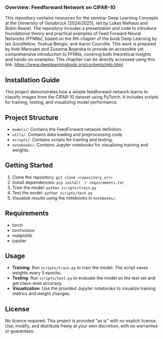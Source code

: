 ### Overview: Feedforward Network on CIFAR-10
 This repository contains resources for the seminar Deep Learning Concepts at the University of Osnabrück (2024/2025), led by Lukas Niehaus and Robin Rawiel. The repository includes a presentation and code to introduce foundational theory and practical examples of Feed Forward Neural Networks (FFNNs), based on the 6th chapter of the book Deep Learning by Ian Goodfellow, Yoshua Bengio, and Aaron Courville.  This work is prepared by Iheb Marouani and Zuzanna Bojarska to provide an accessible yet comprehensive introduction to FFNNs, covering both theoretical insights and hands-on examples.
 This chaptter can be directly accessed using this link: https://www.deeplearningbook.org/contents/mlp.html

## Installation Guide

This project demonstrates how a simple feedforward network learns to classify images from the CIFAR-10 dataset using PyTorch. It includes scripts for training, testing, and visualizing model performance.

## Project Structure
- `models/`: Contains the FeedForward network definition.
- `utils/`: Contains data loading and preprocessing code.
- `scripts/`: Contains scripts for training and testing.
- `notebooks/`: Contains Jupyter notebooks for visualizing training and weights.

## Getting Started
1. Clone the repository: `git clone <repository_url>`
2. Install dependencies: `pip install -r requirements.txt`
3. Train the model: `python scripts/train.py`
4. Test the model: `python scripts/test.py`
5. Visualize results using the notebooks in `notebooks/`.

## Requirements
- torch
- torchvision
- matplotlib
- jupyter

## Usage
- **Training**: Run `scripts/train.py` to train the model. The script saves weights every 5 epochs.
- **Testing**: Run `scripts/test.py` to evaluate the model on the test set and get class-wise accuracy.
- **Visualization**: Use the provided Jupyter notebooks to visualize training metrics and weight changes.

## License
No licence required:
This project is provided "as is" with no explicit license. Use, modify, and distribute freely at your own discretion, with no warranties or guarantees.
